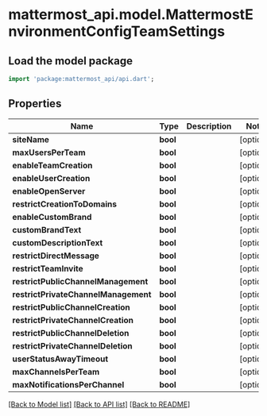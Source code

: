 # mattermost_api.model.MattermostEnvironmentConfigTeamSettings

## Load the model package
```dart
import 'package:mattermost_api/api.dart';
```

## Properties
Name | Type | Description | Notes
------------ | ------------- | ------------- | -------------
**siteName** | **bool** |  | [optional] 
**maxUsersPerTeam** | **bool** |  | [optional] 
**enableTeamCreation** | **bool** |  | [optional] 
**enableUserCreation** | **bool** |  | [optional] 
**enableOpenServer** | **bool** |  | [optional] 
**restrictCreationToDomains** | **bool** |  | [optional] 
**enableCustomBrand** | **bool** |  | [optional] 
**customBrandText** | **bool** |  | [optional] 
**customDescriptionText** | **bool** |  | [optional] 
**restrictDirectMessage** | **bool** |  | [optional] 
**restrictTeamInvite** | **bool** |  | [optional] 
**restrictPublicChannelManagement** | **bool** |  | [optional] 
**restrictPrivateChannelManagement** | **bool** |  | [optional] 
**restrictPublicChannelCreation** | **bool** |  | [optional] 
**restrictPrivateChannelCreation** | **bool** |  | [optional] 
**restrictPublicChannelDeletion** | **bool** |  | [optional] 
**restrictPrivateChannelDeletion** | **bool** |  | [optional] 
**userStatusAwayTimeout** | **bool** |  | [optional] 
**maxChannelsPerTeam** | **bool** |  | [optional] 
**maxNotificationsPerChannel** | **bool** |  | [optional] 

[[Back to Model list]](../GENERATED_README.md#documentation-for-models) [[Back to API list]](../GENERATED_README.md#documentation-for-api-endpoints) [[Back to README]](../GENERATED_README.md)


